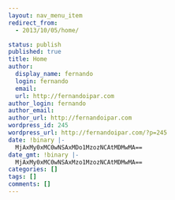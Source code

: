 ```yaml
---
layout: nav_menu_item
redirect_from:
  - 2013/10/05/home/

status: publish
published: true
title: Home
author:
  display_name: fernando
  login: fernando
  email: 
  url: http://fernandoipar.com
author_login: fernando
author_email: 
author_url: http://fernandoipar.com
wordpress_id: 245
wordpress_url: http://fernandoipar.com/?p=245
date: !binary |-
  MjAxMy0xMC0wNSAxMDo1MzozNCAtMDMwMA==
date_gmt: !binary |-
  MjAxMy0xMC0wNSAxMzo1MzozNCAtMDMwMA==
categories: []
tags: []
comments: []
---
```


